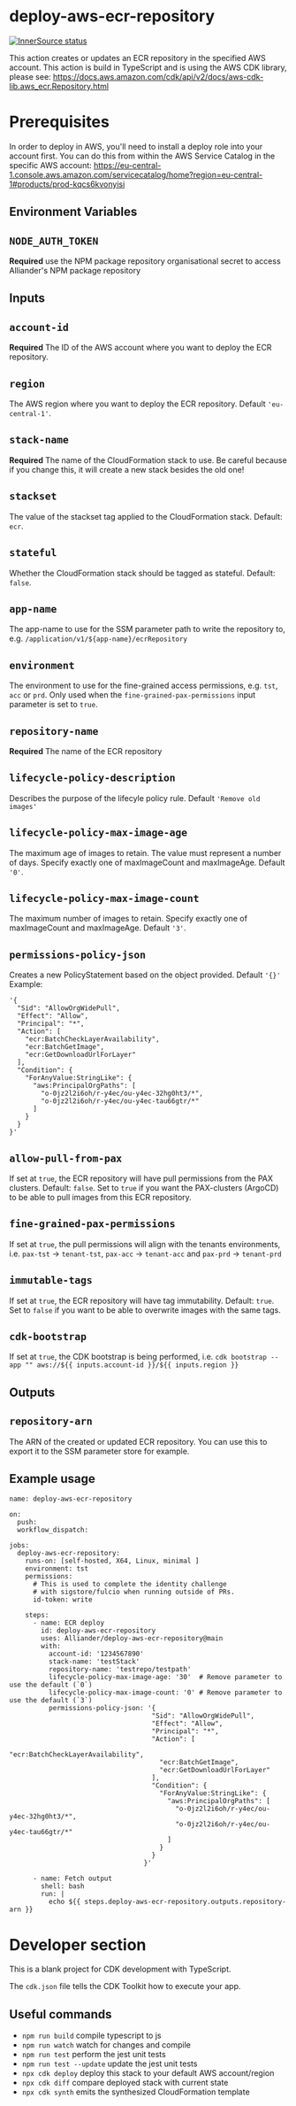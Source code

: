 # deploy-aws-ecr-repository

[![InnerSource status](https://innersource.cf.alliander.com/api/badge/@Alliander/deploy-aws-ecr-repository)](https://innersource.cf.alliander.com)

This action creates or updates an ECR repository in the specified AWS account.
This action is build in TypeScript and is using the AWS CDK library, please see:
https://docs.aws.amazon.com/cdk/api/v2/docs/aws-cdk-lib.aws_ecr.Repository.html

# Prerequisites

In order to deploy in AWS, you'll need to install a deploy role into your account first.
You can do this from within the AWS Service Catalog in the specific AWS account:
https://eu-central-1.console.aws.amazon.com/servicecatalog/home?region=eu-central-1#products/prod-kqcs6kvonyisi
##

## Environment Variables

## `NODE_AUTH_TOKEN`

**Required** use the NPM package repository organisational secret to access Alliander's NPM package repository

## Inputs

## `account-id`

**Required** The ID of the AWS account where you want to deploy the ECR repository.

## `region`

The AWS region where you want to deploy the ECR repository. Default `'eu-central-1'`.

## `stack-name`

**Required** The name of the CloudFormation stack to use. Be careful because if you change this,
it will create a new stack besides the old one!

## `stackset`

The value of the stackset tag applied to the CloudFormation stack. Default: `ecr`.

## `stateful`

Whether the CloudFormation stack should be tagged as stateful. Default: `false`.

## `app-name`
The app-name to use for the SSM parameter path to write the repository to, e.g. `/application/v1/${app-name}/ecrRepository`

## `environment`
The environment to use for the fine-grained access permissions, e.g. `tst`, `acc` or `prd`. Only used when the `fine-grained-pax-permissions` input parameter is set to `true`.

## `repository-name`

**Required** The name of the ECR repository

## `lifecycle-policy-description`

Describes the purpose of the lifecyle policy rule. Default `'Remove old images'`

## `lifecycle-policy-max-image-age`

The maximum age of images to retain. The value must represent a number of days.
Specify exactly one of maxImageCount and maxImageAge. Default `'0'`.

## `lifecycle-policy-max-image-count`
The maximum number of images to retain.
Specify exactly one of maxImageCount and maxImageAge. Default `'3'`.

## `permissions-policy-json`
Creates a new PolicyStatement based on the object provided. Default `'{}'`
Example:
```
'{
  "Sid": "AllowOrgWidePull",
  "Effect": "Allow",
  "Principal": "*",
  "Action": [
    "ecr:BatchCheckLayerAvailability",
    "ecr:BatchGetImage",
    "ecr:GetDownloadUrlForLayer"
  ],
  "Condition": {
    "ForAnyValue:StringLike": {
      "aws:PrincipalOrgPaths": [
        "o-0jz2l2i6oh/r-y4ec/ou-y4ec-32hg0ht3/*",
        "o-0jz2l2i6oh/r-y4ec/ou-y4ec-tau66gtr/*"
      ]
    }
  }
}'
```

## `allow-pull-from-pax`
If set at `true`, the ECR repository will have pull permissions from the PAX clusters. Default: `false`. Set to `true` if you want the PAX-clusters (ArgoCD) to be able to pull images from this ECR repository.

## `fine-grained-pax-permissions`
If set at `true`, the pull permissions will align with the tenants environments, i.e. `pax-tst` -> `tenant-tst`, `pax-acc` -> `tenant-acc` and `pax-prd` -> `tenant-prd`

## `immutable-tags`
If set at `true`, the ECR repository will have tag immutability. Default: `true`. Set to `false` if you want to be able to overwrite images with the same tags.

## `cdk-bootstrap`
If set at `true`, the CDK bootstrap is being performed, i.e. `cdk bootstrap --app "" aws://${{ inputs.account-id }}/${{ inputs.region }}`

## Outputs

## `repository-arn`

The ARN of the created or updated ECR repository. You can use this to export it to the SSM parameter store for example.

## Example usage

```
name: deploy-aws-ecr-repository

on:
  push:
  workflow_dispatch:

jobs:
  deploy-aws-ecr-repository:
    runs-on: [self-hosted, X64, Linux, minimal ]
    environment: tst
    permissions:
      # This is used to complete the identity challenge
      # with sigstore/fulcio when running outside of PRs.
      id-token: write

    steps:
      - name: ECR deploy
        id: deploy-aws-ecr-repository
        uses: Alliander/deploy-aws-ecr-repository@main
        with:
          account-id: '1234567890'
          stack-name: 'testStack'
          repository-name: 'testrepo/testpath'
          lifecycle-policy-max-image-age: '30'  # Remove parameter to use the default (`0`)
          lifecycle-policy-max-image-count: '0' # Remove parameter to use the default (`3`)
          permissions-policy-json: '{
                                    "Sid": "AllowOrgWidePull",
                                    "Effect": "Allow",
                                    "Principal": "*",
                                    "Action": [
                                      "ecr:BatchCheckLayerAvailability",
                                      "ecr:BatchGetImage",
                                      "ecr:GetDownloadUrlForLayer"
                                    ],
                                    "Condition": {
                                      "ForAnyValue:StringLike": {
                                        "aws:PrincipalOrgPaths": [
                                          "o-0jz2l2i6oh/r-y4ec/ou-y4ec-32hg0ht3/*",
                                          "o-0jz2l2i6oh/r-y4ec/ou-y4ec-tau66gtr/*"
                                        ]
                                      }
                                    }
                                  }'

      - name: Fetch output
        shell: bash
        run: |
          echo ${{ steps.deploy-aws-ecr-repository.outputs.repository-arn }}
```

# Developer section

This is a blank project for CDK development with TypeScript.

The `cdk.json` file tells the CDK Toolkit how to execute your app.

## Useful commands

* `npm run build`         compile typescript to js
* `npm run watch`         watch for changes and compile
* `npm run test`          perform the jest unit tests
* `npm run test --update` update the jest unit tests
* `npx cdk deploy`        deploy this stack to your default AWS account/region
* `npx cdk diff`          compare deployed stack with current state
* `npx cdk synth`         emits the synthesized CloudFormation template
